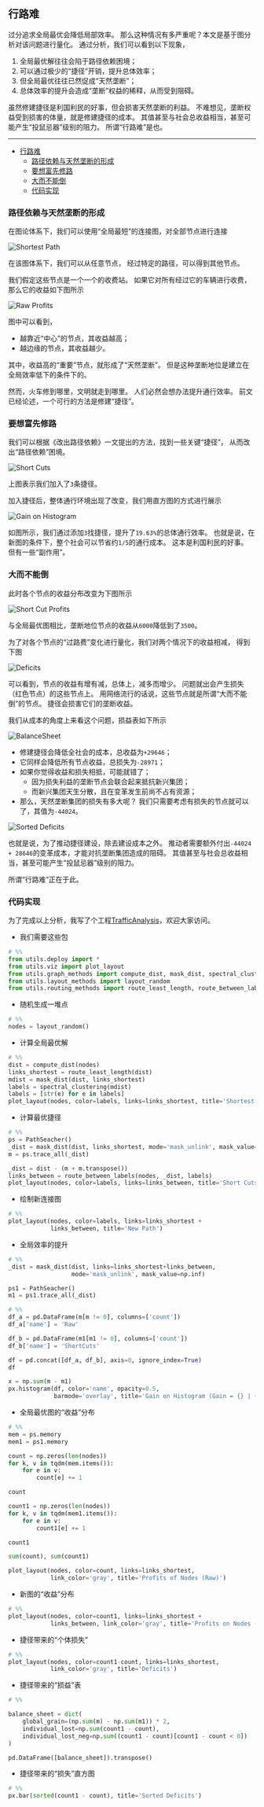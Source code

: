 ## 行路难

过分追求全局最优会降低局部效率。
那么这种情况有多严重呢？本文是基于图分析对该问题进行量化。
通过分析，我们可以看到以下现象，

1. 全局最优解往往会陷于路径依赖困境；
2. 可以通过极少的“捷径”开销，提升总体效率；
3. 但全局最优往往已然促成“天然垄断”；
4. 总体效率的提升会造成“垄断”权益的稀释，从而受到阻碍。

虽然修建捷径是利国利民的好事，但会损害天然垄断的利益。
不难想见，垄断权益受到损害的体量，就是修建捷径的成本。
其值甚至与社会总收益相当，甚至可能产生“投鼠忌器”级别的阻力。
所谓“行路难”是也。

---

- [行路难](#行路难)
  - [路径依赖与天然垄断的形成](#路径依赖与天然垄断的形成)
  - [要想富先修路](#要想富先修路)
  - [大而不能倒](#大而不能倒)
  - [代码实现](#代码实现)

### 路径依赖与天然垄断的形成

在图论体系下，我们可以使用“全局最短”的连接图，对全部节点进行连接

![Shortest Path](行路难/ShortestPath.png)

在该图体系下，我们可以从任意节点，
经过特定的路径，可以得到其他节点。

我们假定这些节点是一个一个的收费站。
如果它对所有经过它的车辆进行收费，那么它的收益如下图所示

![Raw Profits](行路难/RawProfits.png)

图中可以看到，

- 越靠近“中心”的节点，其收益越高；
- 越边缘的节点，其收益越少。

其中，收益高的“重要”节点，就形成了“天然垄断”。
但是这种垄断地位是建立在全局效率低下的条件下的。

然而，火车修到哪里，文明就走到哪里。
人们必然会想办法提升通行效率。
前文已经论述，一个可行的方法是修建“捷径”。

### 要想富先修路

我们可以根据《改出路径依赖》一文提出的方法，找到一些关键“捷径”，
从而改出“路径依赖”困境。

![Short Cuts](行路难/ShortCuts.png)

上图表示我们加入了`3`条捷径。

加入捷径后，整体通行环境出现了改变，我们用直方图的方式进行展示

![Gain on Histogram](行路难/GainOnHist.png)

如图所示，我们通过添加`3`找捷径，提升了`19.63%`的总体通行效率。
也就是说，在新图的条件下，整个社会可以节省约`1/5`的通行成本。
这本是利国利民的好事。
但有一些“副作用”。

### 大而不能倒

此时各个节点的收益分布改变为下图所示

![Short Cut Profits](行路难/ShortCutProfits.png)

与全局最优图相比，垄断地位节点的收益从`6000`降低到了`3500`。

为了对各个节点的“过路费”变化进行量化，我们对两个情况下的收益相减，
得到下图

![Deficits](行路难/Deficits.png)

可以看到，节点的收益有增有减，总体上，减多而增少。
问题就出会产生损失（红色节点）的这些节点上。
用网络流行的话说，这些节点就是所谓“大而不能倒”的节点。
捷径会损害它们的垄断收益。


我们从成本的角度上来看这个问题，损益表如下所示

![BalanceSheet](行路难/BalanceSheet.png)

- 修建捷径会降低全社会的成本，总收益为`+29646`；
- 它同样会降低所有节点收益，总损失为`-28971`；
- 如果你觉得收益和损失相抵，可能就错了；
  - 因为损失利益的垄断节点会联合起来抵抗新兴集团；
  - 而新兴集团天生分散，且在变革发生前尚不占有资源；
- 那么，天然垄断集团的损失有多大呢？
  我们只需要考虑有损失的节点就可以了，其值为`-44024`。

![Sorted Deficits](行路难/SortedDeficits.png)

也就是说，为了推动捷径建设，除去建设成本之外。
推动者需要额外付出`-44024 + 28646`的变革成本，才能对抗垄断集团造成的阻碍。
其值甚至与社会总收益相当，甚至可能产生“投鼠忌器”级别的阻力。

所谓“行路难”正在于此。

### 代码实现

为了完成以上分析，我写了个工程[TrafficAnalysis](https://github.com/listenzcc/TrafficAnalysis "TrafficAnalysis")，欢迎大家访问。

-  我们需要这些包


```python
# %%
from utils.deploy import *
from utils.viz import plot_layout
from utils.graph_methods import compute_dist, mask_dist, spectral_clustering, PathSeacher
from utils.layout_methods import layout_random
from utils.routing_methods import route_least_length, route_between_labels
```

-  随机生成一堆点


```python
# %%
nodes = layout_random()
```

-  计算全局最优解


```python
# %%
dist = compute_dist(nodes)
links_shortest = route_least_length(dist)
mdist = mask_dist(dist, links_shortest)
labels = spectral_clustering(mdist)
labels = [str(e) for e in labels]
plot_layout(nodes, color=labels, links=links_shortest, title='Shortest Path')
```

-  计算最优捷径


```python
# %%
ps = PathSeacher()
_dist = mask_dist(dist, links_shortest, mode='mask_unlink', mask_value=np.inf)
m = ps.trace_all(_dist)

_dist = dist - (m + m.transpose())
links_between = route_between_labels(nodes, _dist, labels)
plot_layout(nodes, color=labels, links=links_between, title='Short Cuts')
```

-  绘制新连接图


```python
# %%
plot_layout(nodes, color=labels, links=links_shortest +
            links_between, title='New Path')
```

-  全局效率的提升


```python
# %%
_dist = mask_dist(dist, links=links_shortest+links_between,
                  mode='mask_unlink', mask_value=np.inf)

ps1 = PathSeacher()
m1 = ps1.trace_all(_dist)

# %%
df_a = pd.DataFrame(m[m != 0], columns=['count'])
df_a['name'] = 'Raw'

df_b = pd.DataFrame(m1[m1 != 0], columns=['count'])
df_b['name'] = 'ShortCuts'

df = pd.concat([df_a, df_b], axis=0, ignore_index=True)
df

x = np.sum(m - m1)
px.histogram(df, color='name', opacity=0.5,
             barmode='overlay', title='Gain on Histogram (Gain = {} | {:.2f}%)'.format(x * 2, 100 * x / np.sum(m)))
```

-  全局最优图的“收益”分布


```python
# %%
mem = ps.memory
mem1 = ps1.memory

count = np.zeros(len(nodes))
for k, v in tqdm(mem.items()):
    for e in v:
        count[e] += 1

count

count1 = np.zeros(len(nodes))
for k, v in tqdm(mem1.items()):
    for e in v:
        count1[e] += 1

count1

sum(count), sum(count1)

plot_layout(nodes, color=count, links=links_shortest,
            link_color='gray', title='Profits of Nodes (Raw)')
```

-  新图的“收益”分布


```python
# %%
plot_layout(nodes, color=count1, links=links_shortest +
            links_between, link_color='gray', title='Profits on Nodes (ShortCut)')
```

-  捷径带来的“个体损失”


```python
# %%
plot_layout(nodes, color=count1-count, links=links_shortest,
            link_color='gray', title='Deficits')
```

-  捷径带来的“损益”表


```python
# %%

balance_sheet = dict(
    global_grain=(np.sum(m) - np.sum(m1)) * 2,
    individual_lost=np.sum(count1 - count),
    individual_lost_neg=np.sum((count1 - count)[count1 - count < 0])
)

pd.DataFrame([balance_sheet]).transpose()
```

-  捷径带来的“损失”直方图


```python
# %%
px.bar(sorted(count1 - count), title='Sorted Deficits')
```
